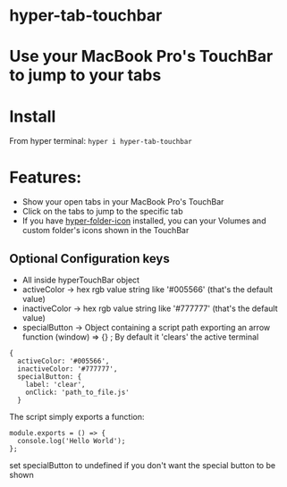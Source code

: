 hyper-tab-touchbar
======

# Use your MacBook Pro's TouchBar to jump to your tabs

# Install

From hyper terminal: `hyper i hyper-tab-touchbar`

# Features:

- Show your open tabs in your MacBook Pro's TouchBar
- Click on the tabs to jump to the specific tab
- If you have [hyper-folder-icon](https://github.com/moimart/hyper-folder-icon) installed, you can your Volumes and custom folder's icons shown in the TouchBar

## Optional Configuration keys

- All inside hyperTouchBar object
- activeColor -> hex rgb value string like '#005566' (that's the default value)
- inactiveColor -> hex rgb value string like '#777777' (that's the default value)
- specialButton -> Object containing a script path exporting an arrow function (window) => {} ; By default it 'clears' the active terminal

```
{
  activeColor: '#005566',
  inactiveColor: '#777777',
  specialButton: {
    label: 'clear',
    onClick: 'path_to_file.js'
  }
```

The script simply exports a function:

```
module.exports = () => {
  console.log('Hello World');
};
```

set specialButton to undefined if you don't want the special button to be shown
